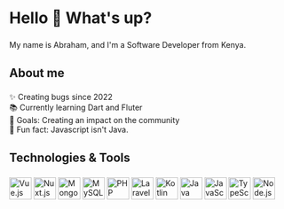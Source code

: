 <h1 align="left">Hello 👋 What's up?</h1>

###

<p align="left">My name is Abraham, and I'm a Software Developer from Kenya.</p>

###

<h2 align="left">About me</h2>

###

<p align="left">✨ Creating bugs since 2022<br>📚 Currently learning Dart and Fluter<br>🎯 Goals: Creating an impact on the community<br>🎲 Fun fact: Javascript isn't Java.</p>

###

<h2 align="left">Technologies & Tools</h2>

###

<div align="left">
  
  <img src="https://cdn.jsdelivr.net/gh/devicons/devicon/icons/vuejs/vuejs-original.svg" height="40" alt="Vue.js logo" />
  <img src="https://cdn.jsdelivr.net/gh/devicons/devicon/icons/nuxtjs/nuxtjs-original.svg" height="40" alt="Nuxt.js logo" />
  <img src="https://cdn.jsdelivr.net/gh/devicons/devicon/icons/mongodb/mongodb-original.svg" height="40" alt="MongoDB logo" />
  <img src="https://cdn.jsdelivr.net/gh/devicons/devicon/icons/mysql/mysql-original.svg" height="40" alt="MySQL logo" />
  <img src="https://cdn.jsdelivr.net/gh/devicons/devicon/icons/php/php-original.svg" height="40" alt="PHP logo" />
 
<img src="https://cdn.worldvectorlogo.com/logos/laravel-2.svg" height="40" alt="Laravel logo" />

  <img src="https://cdn.jsdelivr.net/gh/devicons/devicon/icons/kotlin/kotlin-original.svg" height="40" alt="Kotlin logo" />
  <img src="https://cdn.jsdelivr.net/gh/devicons/devicon/icons/java/java-original.svg" height="40" alt="Java logo" />
  <img src="https://cdn.jsdelivr.net/gh/devicons/devicon/icons/javascript/javascript-original.svg" height="40" alt="JavaScript logo" />
  <img src="https://cdn.jsdelivr.net/gh/devicons/devicon/icons/typescript/typescript-original.svg" height="40" alt="TypeScript logo" />
  <img src="https://cdn.jsdelivr.net/gh/devicons/devicon/icons/nodejs/nodejs-original.svg" height="40" alt="Node.js logo" />
</div>


###
